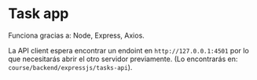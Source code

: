 # Task app

Funciona gracias a: Node, Express, Axios.

La API client espera encontrar un endoint en `http://127.0.0.1:4501` por lo que necesitarás abrir el otro servidor previamente. (Lo encontrarás en: `course/backend/expressjs/tasks-api`).